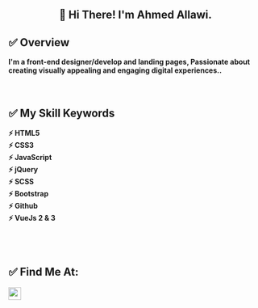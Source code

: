 <h2 align="center">👋 Hi There! I'm Ahmed Allawi.</h2>

<h2>✅ Overview</h2>
<strong>I'm a front-end designer/develop  and landing pages, Passionate about creating visually appealing and engaging digital experiences..</strong>
<br/>
<br/>
<br/>

<h2>✅ My Skill Keywords</h2>
<strong>
⚡ HTML5 <br/>
⚡ CSS3 <br/>
⚡ JavaScript <br/> 
⚡ jQuery <br/>
⚡ SCSS <br/>
⚡ Bootstrap <br/>
⚡ Github <br/>
⚡ VueJs 2 & 3 <br/>
 
 </strong>
<br/>
<br/>
<br/>

<h2>✅ Find Me At:</h2>
<div>
    <a target="_blank" href="https://www.instagram.com/ahmed1allawi/">
        <img  src="https://camo.githubusercontent.com/ad5e1b9578200b14963c3de095fcd7b2ff2bdf6512624d23549af9f932a6c091/68747470733a2f2f696d672e736869656c64732e696f2f62616467652f696e7374616772616d2d2532334534343135463f7374796c653d666c6174266c6f676f3d696e7374616772616d266c6f676f436f6c6f723d7768697465" height=25>
    </a>
 
    
</div>

